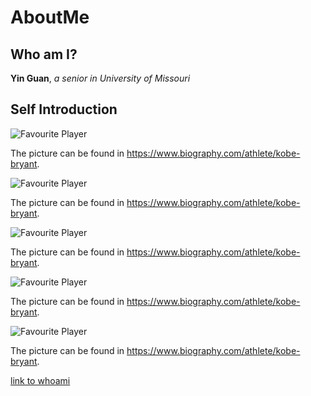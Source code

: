 # AboutMe
## Who am I?
**Yin Guan**, *a senior in University of Missouri*

## Self Introduction

![Favourite Player](https://www.biography.com/.image/c_limit%2Ccs_srgb%2Cq_auto:good%2Cw_700/MTcwMDIzMzg3MjQwODY3NDAx/gettyimages-521051018.webp)

The picture can be found in <https://www.biography.com/athlete/kobe-bryant>.


![Favourite Player](https://www.biography.com/.image/c_limit%2Ccs_srgb%2Cq_auto:good%2Cw_700/MTcwMDIzMzg3MjQwODY3NDAx/gettyimages-521051018.webp)

The picture can be found in <https://www.biography.com/athlete/kobe-bryant>.


![Favourite Player](https://www.biography.com/.image/c_limit%2Ccs_srgb%2Cq_auto:good%2Cw_700/MTcwMDIzMzg3MjQwODY3NDAx/gettyimages-521051018.webp)

The picture can be found in <https://www.biography.com/athlete/kobe-bryant>.


![Favourite Player](https://www.biography.com/.image/c_limit%2Ccs_srgb%2Cq_auto:good%2Cw_700/MTcwMDIzMzg3MjQwODY3NDAx/gettyimages-521051018.webp)

The picture can be found in <https://www.biography.com/athlete/kobe-bryant>.

![Favourite Player](https://www.biography.com/.image/c_limit%2Ccs_srgb%2Cq_auto:good%2Cw_700/MTcwMDIzMzg3MjQwODY3NDAx/gettyimages-521051018.webp)

The picture can be found in <https://www.biography.com/athlete/kobe-bryant>.


[link to whoami](#who-am-i?)
